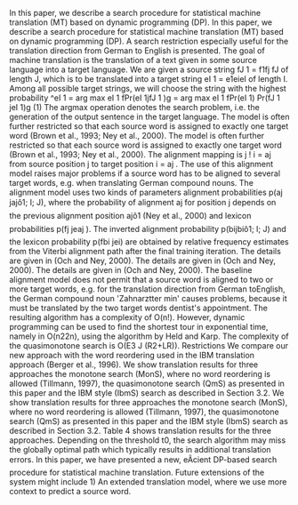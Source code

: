 In this paper, we describe a search procedure for statistical machine translation (MT) based on dynamic programming (DP).
In this paper, we describe a search procedure for statistical machine translation (MT) based on dynamic programming (DP).
A search restriction especially useful for the translation direction from German to English is presented.
The goal of machine translation is the translation of a text given in some source language into a target language.
We are given a source string fJ 1 = f1fj fJ of length J, which is to be translated into a target string eI 1 = e1eieI of length I. Among all possible target strings, we will choose the string with the highest probability ^eI 1 = arg max eI 1 fPr(eI 1jfJ 1 )g = arg max eI 1 fPr(eI 1) Pr(fJ 1 jeI 1)g  (1) The argmax operation denotes the search problem, i.e. the generation of the output sentence in the target language.
The model is often further restricted so that each source word is assigned to exactly one target word (Brown et al., 1993; Ney et al., 2000).
The model is often further restricted so that each source word is assigned to exactly one target word (Brown et al., 1993; Ney et al., 2000).
The alignment mapping is j ! i = aj from source position j to target position i = aj . The use of this alignment model raises major problems if a source word has to be aligned to several target words, e.g. when translating German compound nouns.
The alignment model uses two kinds of parameters alignment probabilities p(aj jajô1; I; J), where the probability of alignment aj for position j depends on the previous alignment position ajô1 (Ney et al., 2000) and lexicon probabilities p(fj jeaj ).
The inverted alignment probability p(bijbiô1; I; J) and the lexicon probability p(fbi jei) are obtained by relative frequency estimates from the Viterbi alignment path after the final training iteration.
The details are given in (Och and Ney, 2000).
The details are given in (Och and Ney, 2000).
The details are given in (Och and Ney, 2000).
The baseline alignment model does not permit that a source word is aligned to two or more target words, e.g. for the translation direction from German toEnglish, the German compound noun 'Zahnarztter min' causes problems, because it must be translated by the two target words dentist's appointment.
The resulting algorithm has a complexity of O(n!).
However, dynamic programming can be used to find the shortest tour in exponential time, namely in O(n22n), using the algorithm by Held and Karp.
The complexity of the quasimonotone search is O(E3 J (R2+LR)).
Restrictions We compare our new approach with the word reordering used in the IBM translation approach (Berger et al., 1996).
We show translation results for three approaches the monotone search (MonS), where no word reordering is allowed (Tillmann, 1997), the quasimonotone search (QmS) as presented in this paper and the IBM style (IbmS) search as described in Section 3.2.
We show translation results for three approaches the monotone search (MonS), where no word reordering is allowed (Tillmann, 1997), the quasimonotone search (QmS) as presented in this paper and the IBM style (IbmS) search as described in Section 3.2.
Table 4 shows translation results for the three approaches.
Depending on the threshold t0, the search algorithm may miss the globally optimal path which typically results in additional translation errors.
In this paper, we have presented a new, eÃcient DP-based search procedure for statistical machine translation.
Future extensions of the system might include 1) An extended translation model, where we use more context to predict a source word.